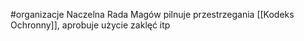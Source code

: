 #organizacje 
Naczelna Rada Magów pilnuje przestrzegania [[Kodeks Ochronny]], aprobuje użycie zaklęć itp